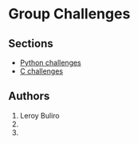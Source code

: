 # Group Challenges
## Sections
* [Python challenges](./python)
* [C challenges](./c)

## Authors
1. Leroy Buliro
2.
3.
